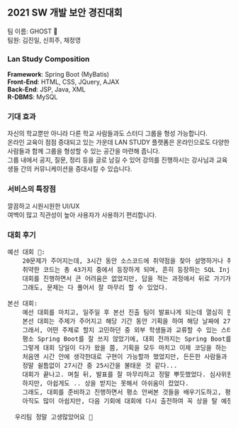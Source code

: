 ## 2021 SW 개발 보안 경진대회 
   
팀 이름: GHOST 👻   
팀원: 김진일, 신희주, 채정영

### Lan Study Composition 
**Framework**: Spring Boot (MyBatis)     
**Front-End**: HTML, CSS, JQuery, AJAX    
**Back-End**: JSP, Java, XML    
**R-DBMS**: MySQL     

### 기대 효과 
자신의 학교뿐만 아니라 다른 학교 사람들과도 스터디 그룹을 형성 가능합니다.  
온라인 교육이 점점 증대되고 있는 가운데 LAN STUDY 플랫폼은 온라인으로도 다양한 사람들과 함께 그룹을 형성할 수 있는 공간을 마련해 줍니다.   
그룹 내에서 공지, 질문, 정리 등을 글로 남길 수 있어 강의를 진행하시는 강사님과 교육생들 간의 커뮤니케이션을 증대시킬 수 있습니다.

### 서비스의 특장점 
깔끔하고 시원시원한  UI/UX   
여백이 많고 직관성이 높아 사용자가 사용하기 편리합니다.   

### 대회 후기
<pre>
예선 대회 👅:    
    20문제가 주어지는데, 3시간 동안 소스코드에 취약점을 찾아 설명하거나 취약한 코드를 올바르게 수정하여 보안하는 방식으로 진행되었다.    
    취약한 코드는 총 43가지 중에서 등장하게 되며, 흔히 등장하는 SQL Injection, Command Injection, XSS 등의 보안 기법들에 대해 다룬다.  
    대회를 진행하면서 큰 어려움은 없었지만, 답을 적는 과정에서 뒤로 가기가 되어 15분 동안 적은 답이 싹 사라진 불상사가 발생하긴 했다.. 후...
    그래도, 문제는 다 풀어서 잘 마무리 할 수 있었다. 

본선 대회:    
    예선 대회를 마치고, 일주일 후 본선 진출 팀이 발표나게 되는데 열심히 한 덕에 본선에 진출할 수 있었다.    
    본선 대회는 주제가 주어지고 해당 기간 동안 기획을 하여 해당 날짜에 27시간 동안 해커톤을 진행하는 방식이었다.  
    그래서, 어떤 주제로 할지 고민하던 중 외부 학생들과 교류할 수 있는 스터디 웹 사이트가 있으면 좋을 것 같아 만들게 되었다. 
    평소 Spring Boot를 잘 쓰지 않았기에, 대회 전까지는 Spring Boot를 사용법을 익히고 Controller, Model, View를 나누어 작업하는 연습을 계속했었다.   
    그렇게 대회 당일이 다가 왔을 쯤, 기획을 모두 마치고 이제 코딩을 하는 시간이 왔다.   
    처음엔 시간 안에 생각한대로 구현이 가능할까 했었지만, 든든한 사람들과 함께 했기에 많은 기능들을 구현하고, 디자인도 매우 깔끔하고 예쁘게 잘 만들 수 있었다.   
    정말 쉴틈없이 27시간 중 25시간을 불태운 것 같다... 
    대회가 끝나고. 며칠 뒤, 발표를 잘 마무리하고 정말 뿌듯했었다. 심사위원분께서도 기능을 다양하게 구현했다고 하셔서, 상을 받을 것이라 예상하고 있었다. 
    하지만, 아쉽게도 .. 상을 받지는 못해서 아쉬움이 컸었다.  
    그래도, 대회를 준비하고 진행하면서 평소 안써본 것들을 배우기도하고, 평소 웹 해킹만 공부하다가 웹 보안에 대해 진지하게 공부를 할 수 있었기에 정말 좋은 경험이었다. 
    아직도 많이 아쉽지만, 다음 기회에 대회에 다시 출전하여 꼭 상을 탈 예정이다. 😡
  
  우리팀 정말 고생많았어요 🥰
</pre>











